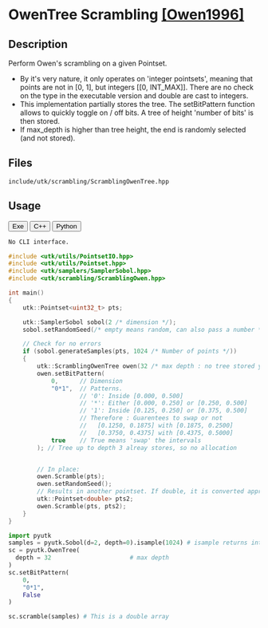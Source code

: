 # OwenTree Scrambling [[Owen1996]](https://link.springer.com/chapter/10.1007/978-1-4612-2552-2_19)

## Description 

Perform Owen's scrambling on a given Pointset.

* By it's very nature, it only operates on 'integer pointsets', meaning that
points are not in [0, 1], but integers [[0, INT_MAX]]. There are no check on the type
in the executable version and double are cast to integers.
* This implementation partially stores the tree. The setBitPattern function allows to 
  quickly toggle on / off bits. A tree of height 'number of bits' is then stored. 
* If max_depth is higher than tree height, the end is randomly selected (and not stored).


## Files

```
include/utk/scrambling/ScramblingOwenTree.hpp
```

## Usage

<button class="tablink exebutton" onclick="openCode('exe', this)" markdown="1">Exe</button> 
<button class="tablink cppbutton" onclick="openCode('cpp', this)" markdown="1">C++</button> 
<button class="tablink pybutton" onclick="openCode('py', this)" markdown="1">Python</button> 
<br/>
  

<div class="exe tabcontent">

```bash
No CLI interface. 
```

</div>

<div class="cpp tabcontent">

```  cpp
#include <utk/utils/PointsetIO.hpp>
#include <utk/utils/Pointset.hpp>
#include <utk/samplers/SamplerSobol.hpp>
#include <utk/scrambling/ScramblingOwen.hpp>

int main()
{
    utk::Pointset<uint32_t> pts;

    utk::SamplerSobol sobol(2 /* dimension */);
    sobol.setRandomSeed(/* empty means random, can also pass a number */);

    // Check for no errors
    if (sobol.generateSamples(pts, 1024 /* Number of points */))
    {
        utk::ScramblingOwenTree owen(32 /* max depth : no tree stored yet */);
        owen.setBitPattern(
            0,      // Dimension 
            "0*1",  // Patterns. 
                    // '0': Inside [0.000, 0.500]
                    // '*': Either [0.000, 0.250] or [0.250, 0.500]
                    // '1': Inside [0.125, 0.250] or [0.375, 0.500]
                    // Therefore : Guarentees to swap or not  
                    //   [0.1250, 0.1875] with [0.1875, 0.2500]
                    //   [0.3750, 0.4375] with [0.4375, 0.5000]
            true    // True means 'swap' the intervals
        ); // Tree up to depth 3 alreay stores, so no allocation


        // In place:
        owen.Scramble(pts);
        owen.setRandomSeed();
        // Results in another pointset. If double, it is converted appropriatly
        utk::Pointset<double> pts2;
        owen.Scramble(pts, pts2);        
    }
}
```  

</div>

<div class="py tabcontent">

``` python
import pyutk
samples = pyutk.Sobol(d=2, depth=0).isample(1024) # isample returns integers
sc = pyutk.OwenTree(
  depth = 32                      # max depth
)
sc.setBitPattern(
    0, 
    "0*1", 
    False
)

sc.scramble(samples) # This is a double array
```  

</div>